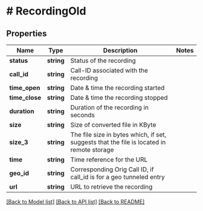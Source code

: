 # # RecordingOld

## Properties

Name | Type | Description | Notes
------------ | ------------- | ------------- | -------------
**status** | **string** | Status of the recording |
**call_id** | **string** | Call-ID associated with the recording |
**time_open** | **string** | Date &amp; time the recording started |
**time_close** | **string** | Date &amp; time the recording stopped |
**duration** | **string** | Duration of the recording in seconds |
**size** | **string** | Size of converted file in KByte |
**size_3** | **string** | The file size in bytes which, if set, suggests that the file is located in remote storage |
**time** | **string** | Time reference for the URL |
**geo_id** | **string** | Corresponding Orig Call ID, if call_id is for a geo tunneled entry |
**url** | **string** | URL to retrieve the recording |

[[Back to Model list]](../../README.md#models) [[Back to API list]](../../README.md#endpoints) [[Back to README]](../../README.md)
